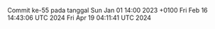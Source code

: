 Commit ke-55 pada tanggal Sun Jan 01 14:00 2023 +0100
Fri Feb 16 14:43:06 UTC 2024
Fri Apr 19 04:11:41 UTC 2024

